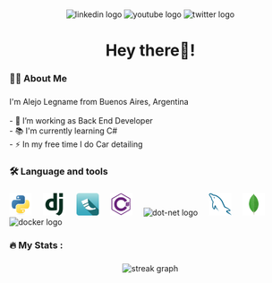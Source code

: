 ###

<div align="center">
  <img src="https://img.shields.io/static/v1?message=LinkedIn&logo=linkedin&label=&color=0077B5&logoColor=white&labelColor=&style=for-the-badge" height="25" alt="linkedin logo"  />
  <img src="https://img.shields.io/static/v1?message=Youtube&logo=youtube&label=&color=FF0000&logoColor=white&labelColor=&style=for-the-badge" height="25" alt="youtube logo"  />
  <img src="https://img.shields.io/static/v1?message=Twitter&logo=twitter&label=&color=1DA1F2&logoColor=white&labelColor=&style=for-the-badge" height="25" alt="twitter logo"  />
</div>

###

###

<h1 align="center">Hey there👋! </h1>

###

<h3 align="left">👩‍💻  About Me</h3>

###

<p align="left">I'm Alejo Legname from Buenos Aires, Argentina<br><br>- 🔭 I’m working as Back End Developer<br>- 📚 I'm currently learning C#<br>- ⚡ In my free time I do Car detailing</p>

###

<h3 align="left">🛠 Language and tools</h3>

###

<div align="left">
  <img src="src/python-original.png" height="40" alt="python logo"  />
  <img width="12" />
  <img src="src/django-plain.png" height="40" alt="django logo"  />
  <img width="12" />
  <img src="src/flask-horizontal.png" height="40" alt="flask logo"  />
  <img width="12" /> 
  <img src="https://raw.githubusercontent.com/devicons/devicon/6910f0503efdd315c8f9b858234310c06e04d9c0/icons/csharp/csharp-line.svg" height="40" alt="dot-net logo"  />
  <img width="12" />
  <img src="https://cdn.jsdelivr.net/gh/devicons/devicon/icons/dot-net/dot-net-plain-wordmark.svg" height="40" alt="dot-net logo"  />
  <img width="12" />
  <img src="src/mysql-original.png" height="40" alt="my-sql logo"  />
  <img width="12" />
  <img src="src/mongodb-original.png" height="40" alt="mongo-db logo"  />
  <img width="12" />
  <img src="https://cdn.jsdelivr.net/gh/devicons/devicon/icons/docker/docker-plain-wordmark.svg" height="40" alt="docker logo"  />
</div>

###

<h3 align="left">🔥   My Stats :</h3>

###

<div align="center">
  <img src="https://streak-stats.demolab.com?user=AlejoLg1&locale=en&mode=daily&theme=dark&hide_border=false&border_radius=5&order=3" height="220" alt="streak graph"  />
</div>

###
